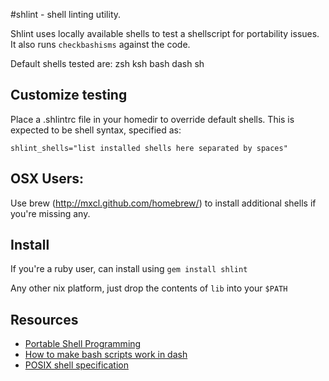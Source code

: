 #shlint - shell linting utility.

Shlint uses locally available shells to test a shellscript for
portability issues. It also runs `checkbashisms` against the code.

Default shells tested are:
zsh ksh bash dash sh

## Customize testing
Place a .shlintrc file in your homedir to override default shells.
This is expected to be shell syntax, specified as:

```
shlint_shells="list installed shells here separated by spaces"
```

## OSX Users:
Use brew (http://mxcl.github.com/homebrew/) to install additional
shells if you're missing any.

## Install
If you're a ruby user, can install using `gem install shlint`

Any other nix platform, just drop the contents of `lib` into your `$PATH`

## Resources

* [Portable Shell Programming](http://www.gnu.org/software/autoconf/manual/autoconf.html#Portable-Shell)
* [How to make bash scripts work in dash](http://mywiki.wooledge.org/Bashism)
* [POSIX shell specification](http://pubs.opengroup.org/onlinepubs/009695399/utilities/xcu_chap02.html)
